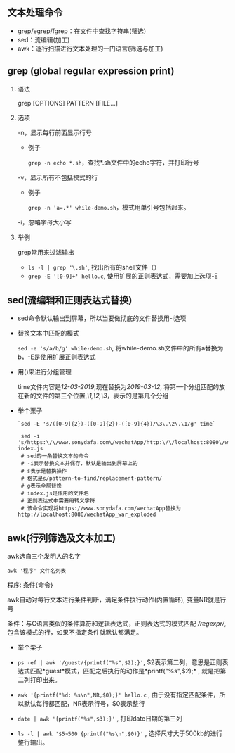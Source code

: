## 文本处理命令

* grep/egrep/fgrep：在文件中查找字符串(筛选)
* sed：流编辑(加工)
* awk：逐行扫描进行文本处理的一门语言(筛选与加工)

## grep (global regular expression print)

1. 语法

   grep [OPTIONS]  PATTERN [FILE...]

2. 选项

   -n，显示每行前面显示行号

   * 例子

     `grep -n echo *.sh`，查找*.sh文件中的echo字符，并打印行号

   -v，显示所有不包括模式的行

    * 例子

      `grep -n 'a=.*' while-demo.sh`，模式用单引号包括起来。

   -i，忽略字母大小写

3. 举例

   grep常用来过滤输出

   * `ls -l | grep '\.sh'`, 找出所有的shell文件（）
   * `grep -E '[0-9]+' hello.c`, 使用扩展的正则表达式，需要加上选项-E

## sed(流编辑和正则表达式替换)
* sed命令默认输出到屏幕，所以当要做彻底的文件替换用-i选项

* 替换文本中匹配的模式

  `sed -e 's/a/b/g' while-demo.sh`, 将while-demo.sh文件中的所有a替换为b，-E是使用扩展正则表达式

* 用()来进行分组管理

  time文件内容是*12-03-2019*,现在替换为*2019-03-12*, 将第一个分组匹配的放在新的文件的第三个位置,*\1,\2,\3*，表示的是第几个分组

* 举个栗子

      `sed -E 's/([0-9]{2})-([0-9]{2})-([0-9]{4})/\3\.\2\.\1/g' time`

     ```shell
      sed -i 's/https:\/\/www.sonydafa.com\/wechatApp/http:\/\/localhost:8080\/wechatApp_war_exploded/g' index.js
      # sed的一条替换文本的命令
      # -i表示替换文本并保存，默认是输出到屏幕上的
      # s表示是替换操作
      # 格式是s/pattern-to-find/replacement-pattern/
      # g表示全局替换
      # index.js是作用的文件名
      # 正则表达式中需要用转义字符
      # 该命令实现将https://www.sonydafa.com/wechatApp替换为http://localhost:8080/wechatApp_war_exploded
     ```


## awk(行列筛选及文本加工)

awk选自三个发明人的名字

`awk '程序' 文件名列表`

程序: 条件{命令}

awk自动对每行文本进行条件判断，满足条件执行动作(内置循环), 变量NR就是行号

条件：与C语言类似的条件算符和逻辑表达式，正则表达式的模式匹配 */regexpr/*, 包含该模式的行，如果不指定条件就默认都满足。

* 举个栗子

* `ps -ef | awk '/guest/{printf("%s",$2);}'`, $2表示第二列，意思是正则表达式匹配*guest*模式，匹配之后执行的动作是*printf("%s",$2);*   , 就是把第二列打印出来。

* `awk '{printf("%d: %s\n",NR,$0);}' hello.c` , 由于没有指定匹配条件，所以默认每行都匹配，NR表示行号，$0表示整行
* `date | awk '{printf("%s",$3);}'` , 打印date日期的第三列
* `ls -l | awk '$5>500 {printf("%s\n",$0)}'`  , 选择尺寸大于500kb的进行整行输出。
